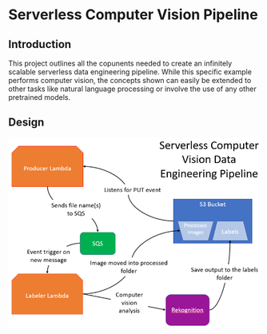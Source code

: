# Serverless Computer Vision Pipeline

## Introduction

This project outlines all the copunents needed to create an infinitely scalable serverless data engineering pipeline. While this specific example performs computer vision, the concepts shown can easily be extended to other tasks like natural language processing or involve the use of any other pretrained models.

## Design
![alt text](https://github.com/malcolmsfraser/Serverless-Pipeline/blob/main/pipeline%20diagram.png)
